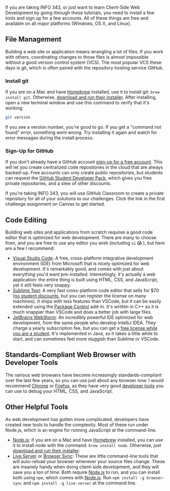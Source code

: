 If you are taking INFO 343, or just want to learn Client-Side Web Development by going through these tutorials, you need to install a few tools and sign up for a few accounts. All of these things are free and available on all major platforms (Windows, OS X, and Linux).

## File Management

Building a web site or application means wrangling a lot of files. If you work with others, coordinating changes to those files is almost impossible without a good version control system (VCS). The most popular VCS these days is git, which is often paired with the repository hosting service GitHub.

### Install git

If you are on a Mac and have [Homebrew](https://brew.sh/) installed, use it to install git: `brew install git`. Otherwise, [download and run their installer](https://git-scm.com/downloads). After installing, open a new terminal window and use this command to verify that it's working:

```bash
git version
```

If you see a version number, you're good to go. If you get a "command not found" error, something went wrong. Try installing it again and watch for error messages during the install process.

### Sign-Up for GitHub

If you don't already have a GitHub account [sign-up for a free account](https://github.com/join). This will let you create centralized code repositories in the cloud that are always backed-up. Free accounts can only create public repositories, but students can request the [GitHub Student Developer Pack](https://education.github.com/), which gives you free private repositories, and a slew of other discounts.

If you're taking INFO 343, you will use GitHub Classroom to create a private repository for all of your solutions to our challenges. Click the link in the first challenge assignment on Canvas to get started.

## Code Editing

Building web sites and applications from scratch requires a good code editor that is optimized for web development. There are many to choose from, and you are free to use any editor you wish (including `vi` 😱 ), but here are a few I recommend:

- [Visual Studio Code](https://code.visualstudio.com/): A free, cross-platform integrative development environment (IDE) from Microsoft that is nicely optimized for web development. It's remarkably good, and comes with just about everything you'd want pre-installed. Interestingly, it's actually a web application: the entire thing is built using HTML, CSS, and JavaScript, yet it still feels very snappy.
- [Sublime Text](http://www.sublimetext.com/): A very fast cross-platform code editor that sells for $70 ([no student discounts](https://www.sublimetext.com/sales_faq), but you can register the license on many machines). It ships with less features than VSCode, but it can be easily extended using the [Package Control](https://packagecontrol.io/) add-in. It's written in C++ so it is much snappier than VSCode and does a better job with large files.
- [JetBrains WebStorm](https://www.jetbrains.com/webstorm/): An incredibly powerful IDE optimized for web development, from the same people who develop IntelliJ IDEA. They charge a yearly subscription fee, but you can get a [free license while you are a student](https://www.jetbrains.com/student/). It's implemented in Java, so it takes a little while to start, and can sometimes feel more sluggish than Sublime or VSCode.

## Standards-Compliant Web Browser with Developer Tools

The various web browsers have become increasingly standards-compliant over the last few years, so you can use just about any browser now. I would recommend [Chrome](https://www.google.com/chrome/) or [Firefox](https://www.mozilla.org/en-US/), as they have very good [developer tools](https://developer.chrome.com/devtools) you can use to debug your HTML, CSS, and JavaScript.

## Other Helpful Tools

As web development has gotten more complicated, developers have created new tools to handle the complexity. Most of these run under Node.js, which is an engine for running JavaScript at the command-line.

- [Node.js](https://nodejs.org/en/): if you are on a Mac and have [Homebrew](https://brew.sh/) installed, you can use it to install node with the command: `brew install node`. Otherwise, just [download and run their installer](https://nodejs.org/en/).
- [Live Server](https://github.com/tapio/live-server) or [Browser Sync](https://www.browsersync.io/): These are little command-line tools that will auto-reload your browser whenever your source files change. These are insanely handy when doing client-side development, and they will save you a ton of time. Both require [Node.js](https://nodejs.org/en/) to run, and you can install both using `npm`, which comes with [Node.js](https://nodejs.org/en/). Run `npm install -g browser-sync` and `npm install -g live-server` at the command line.
